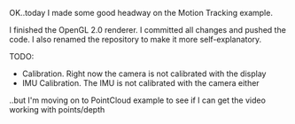 OK..today I made some good headway on the Motion Tracking example.

I finished the OpenGL 2.0 renderer.  I committed all changes and pushed the code.  I also renamed the repository to make it more self-explanatory.

TODO:

  - Calibration.  Right now the camera is not calibrated with the display
  - IMU Calibration.  The IMU is not calibrated with the camera either
  
..but I'm moving on to PointCloud example to see if I can get the video working with points/depth

